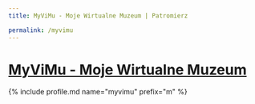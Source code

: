 ```yaml
---
title: MyViMu - Moje Wirtualne Muzeum | Patromierz

permalink: /myvimu
---
```


# [MyViMu - Moje Wirtualne Muzeum](https://patronite.pl/myvimu)

{% include profile.md name="myvimu" prefix="m" %}
